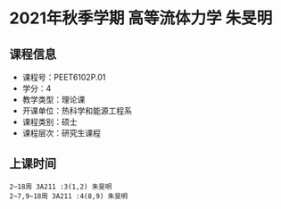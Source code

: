 # 2021年秋季学期 高等流体力学 朱旻明






## 课程信息

- 课程号：PEET6102P.01
- 学分：4
- 教学类型：理论课
- 开课单位：热科学和能源工程系
- 课程类别：硕士
- 课程层次：研究生课程

## 上课时间

```
2~18周 3A211 :3(1,2) 朱旻明
2~7,9~18周 3A211 :4(8,9) 朱旻明
```

